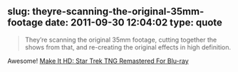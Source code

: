 slug: theyre-scanning-the-original-35mm-footage
date: 2011-09-30 12:04:02
type: quote
---

> They’re scanning the original 35mm footage, cutting together the shows from that, and re-creating the original effects in high definition.

Awesome! [Make It HD: Star Trek TNG Remastered For Blu-ray](http://techcrunch.com/2011/09/29/make-it-hd-star-trek-tng-remastered-for-blu-ray/)
